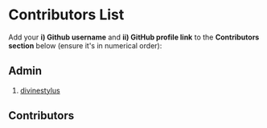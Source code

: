 # Contributors List

Add your **i) Github username** and **ii) GitHub profile link** to the **Contributors section** below (ensure it's in numerical order):

## Admin

1. [divinestylus](https://github.com/divinestylus)

## Contributors

